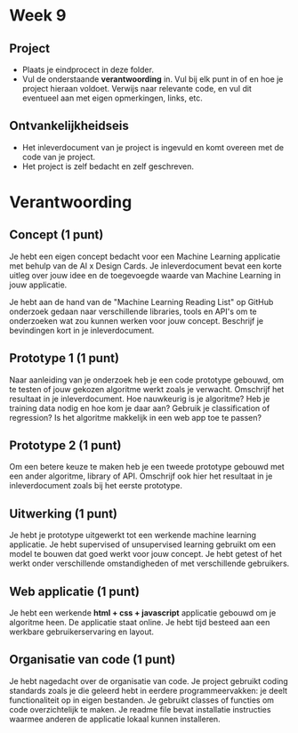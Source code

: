 # Week 9

## Project

- Plaats je eindprocect in deze folder.
- Vul de onderstaande **verantwoording** in. Vul bij elk punt in of en hoe je project hieraan voldoet. Verwijs naar relevante code, en vul dit eventueel aan met eigen opmerkingen, links, etc.

## Ontvankelijkheidseis

- Het inleverdocument van je project is ingevuld en komt overeen met de code van je project. 
- Het project is zelf bedacht en zelf geschreven.

# Verantwoording

## Concept (1 punt)
Je hebt een eigen concept bedacht voor een Machine Learning applicatie met behulp van de AI x Design Cards. Je inleverdocument bevat een korte uitleg over jouw idee en de toegevoegde waarde van Machine Learning in jouw applicatie. 

Je hebt aan de hand van de "Machine Learning Reading List" op GitHub onderzoek gedaan naar verschillende libraries, tools en API's om te onderzoeken wat zou kunnen werken voor jouw concept. Beschrijf je bevindingen kort in je inleverdocument.

###
<!-- Na een aantal Design cards te bekijken heb ik een card gevonden die mij erg aansprak. 
 - What if you can recognize and respond to users body and hand gestures? 
Ik kwam op het idee om een tool te maken die kan herkennen met behulp van hand gebaren of iemand een vraag heeft.   

Om te beginnen met mijn onderzoek ben ik op de "Machine Learning Reading List" gaan kijken naar models waarmee ik hand posities kan herkennen. Ik heb ervoor gekozen om voor mijn eerste prototype de handpose model van ML5 te gebruiken. Ik heb voor deze gekozen omdat deze overzichtelijker results terug geeft zoals de "landmarks". Hiermee kan ik makkelijk de wijsvinger en duim gebruiken. -->

## Prototype 1  (1 punt)
Naar aanleiding van je onderzoek heb je een code prototype gebouwd, om te testen of jouw gekozen algoritme werkt zoals je verwacht. Omschrijf het resultaat in je inleverdocument. Hoe nauwkeurig is je algoritme? Heb je training data nodig en hoe kom je daar aan? Gebruik je classification of regression? Is het algoritme makkelijk in een web app toe te passen?

###
<!-- Ik heb een prototype gebouwd waarin de data van de wijsvinger gebruikt wordt om de richting te bepalen. Door van 2 punten van de wijsvinger de positie op te slaan kan ik de richting van de wijsvinger bepalen. Ik heb een groot aantal data opgeslagen waarin ik mijn wijsvinger omhoog hield. Ook heb ik een groot aantal voorbeelden opgeslagen waarin ik mijn vingers willekeurig in beeld liet zien. Dit heb ik gedaan door de positie van de 2 punten in een object te zetten en deze via de consolelog te laten zien in de console. Hieruit kon ik de data handmatig kopiëren naar een bestand. 

Deze data heb ik vervolgends gebruikt om een neuralnetwork mee te trainen die kan herkennen wanneer iemand zijn wijsvinger opsteekt.
Het model vond ik redelijk betrouwebaar na het trainen en het is makkelijk toe te passen in een webapp. Voor dit model heb ik gebruik gemaakt van classification. Het model kiest of de gevonden vinger omhoog is of niet. -->

## Prototype 2  (1 punt)
Om een betere keuze te maken heb je een tweede prototype gebouwd met een ander algoritme, library of API. Omschrijf ook hier het resultaat in je inleverdocument zoals bij het eerste prototype.

###
<!-- Voor mijn 2de prototype heb ik gebruik gemaakt van de handtracking API. Deze API geeft de locatie van een hele hand terug. Met deze API kan ik dus bepalen of iemand bijvoorbeeld zijn hand opsteekt. Ik merkte al snel dat deze API betrouwbaarder is door de verschillende opties die je kan instellen. Zo heb ik bijvoorbeeld aangepast dat er maar 1 hand herkent wordt en alleen wanneer de API met 90% zekerheid weet dat het een hand is. Ik heb op dezelfde manier als bij prototype 1 voor de traindata gebruik gemaakt van consolelog. Ook bij dit prototype heb ik gebruik gemaakt van de ML5 neuralnetwork. Een nadeel wat mij opviel was dat een gezicht ook als hand kan worden herkent. -->

## Uitwerking  (1 punt)
Je hebt je prototype uitgewerkt tot een werkende machine learning applicatie. Je hebt supervised of unsupervised learning gebruikt om een model te bouwen dat goed werkt voor jouw concept. Je hebt getest of het werkt onder verschillende omstandigheden of met verschillende gebruikers.

###
<!-- Voor de uitwerking heb ik gekozen om de handtracking API te gebruiken. Dit heb ik besloten omdat deze naar mijn mening accurater is. Ik heb voor de neuralnetwork gebruik gemaakt van supervised learning. In mijn testen merkte ik dat het achtergrondlicht heel belangrijk is. Wanneer er veel achtergrondlicht is worden hoofden vaak herkent als hand. Ook merkte ik bij het testen dan de wanneer een hand wordt opgestoken in de linkerbovenhoek van de webcam deze minder snel herkent wordt dan in de rechterbovenhoek. Dit is denk ik het gevolg van de trainingdata die meer voorbeelden heeft met de rechterhand. (rechterbovenhoek) -->

## Web applicatie (1 punt)
Je hebt een werkende **html + css + javascript** applicatie gebouwd om je algoritme heen. De applicatie staat online. Je hebt tijd besteed aan een werkbare gebruikerservaring en layout.

###
<!-- Ik heb geprobeerd een online video vergadering na te bootsen met placeholder webcam's. Wanneer een hand wordt opgestoken komt er een blauwe rand om de webcam heen zodat iedereen kan beter zien dat iemand zijn hand heeft opgestoken. -->

## Organisatie van code (1 punt)
Je hebt nagedacht over de organisatie van code. Je project gebruikt coding standards zoals je die geleerd hebt in eerdere programmeervakken: je deelt functionaliteit op in eigen bestanden. Je gebruikt classes of functies om code overzichtelijk te maken. Je readme file bevat installatie instructies waarmee anderen de applicatie lokaal kunnen installeren.